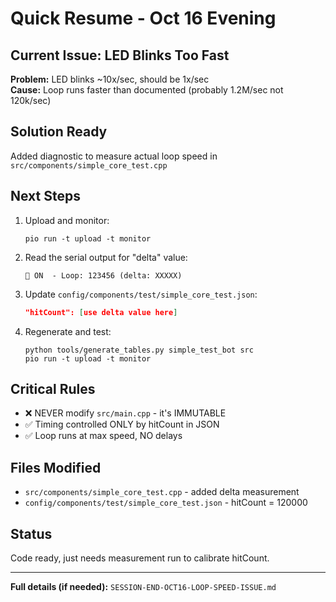 # Quick Resume - Oct 16 Evening

## Current Issue: LED Blinks Too Fast

**Problem:** LED blinks ~10x/sec, should be 1x/sec  
**Cause:** Loop runs faster than documented (probably 1.2M/sec not 120k/sec)

## Solution Ready

Added diagnostic to measure actual loop speed in `src/components/simple_core_test.cpp`

## Next Steps

1. Upload and monitor:
   ```
   pio run -t upload -t monitor
   ```

2. Read the serial output for "delta" value:
   ```
   🔆 ON  - Loop: 123456 (delta: XXXXX)
   ```

3. Update `config/components/test/simple_core_test.json`:
   ```json
   "hitCount": [use delta value here]
   ```

4. Regenerate and test:
   ```
   python tools/generate_tables.py simple_test_bot src
   pio run -t upload -t monitor
   ```

## Critical Rules

- ❌ NEVER modify `src/main.cpp` - it's IMMUTABLE
- ✅ Timing controlled ONLY by hitCount in JSON
- ✅ Loop runs at max speed, NO delays

## Files Modified

- `src/components/simple_core_test.cpp` - added delta measurement
- `config/components/test/simple_core_test.json` - hitCount = 120000

## Status

Code ready, just needs measurement run to calibrate hitCount.

---

**Full details (if needed):** `SESSION-END-OCT16-LOOP-SPEED-ISSUE.md`
